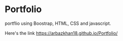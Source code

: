 # Portfolio
portflio using Boostrap, HTML, CSS and javascript.

Here's the link
https://arbazkhan18.github.io/Portfolio/
